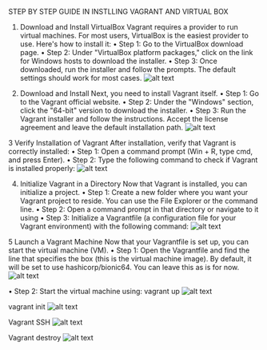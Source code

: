 STEP BY STEP GUIDE IN INSTLLING VAGRANT AND VIRTUAL BOX

1. Download and Install VirtualBox
Vagrant requires a provider to run virtual machines. For most users, VirtualBox is the easiest provider to use. Here's how to install it:
•	Step 1: Go to the VirtualBox download page.
•	Step 2: Under "VirtualBox platform packages," click on the link for Windows hosts to download the installer.
•	Step 3: Once downloaded, run the installer and follow the prompts. The default settings should work for most cases.
![alt text](<Vegrant-file-3/imsges 3/vagrant is up and running manually in vscode.png>)

2. Download and Install 
Next, you need to install Vagrant itself.
•	Step 1: Go to the Vagrant official website.
•	Step 2: Under the "Windows" section, click the "64-bit" version to download the installer.
•	Step 3: Run the Vagrant installer and follow the instructions. Accept the license agreement and leave the default installation path.
![alt text](<Vegrant-file-3/imsges 3/install vagrant.png>)

3   Verify Installation of Vagrant
After installation, verify that Vagrant is correctly installed:
•	Step 1: Open a command prompt (Win + R, type cmd, and press Enter).
•	Step 2: Type the following command to check if Vagrant is installed properly:
![alt text](<Vegrant-file-3/imsges 3/vegrant is installed.png>)

4. Initialize Vagrant in a Directory
Now that Vagrant is installed, you can initialize a project.
•	Step 1: Create a new folder where you want your Vagrant project to reside. You can use the File Explorer or the command line.
•	Step 2: Open a command prompt in that directory or navigate to it using
•	Step 3: Initialize a Vagrantfile (a configuration file for your Vagrant environment) with the following command:
![alt text](<Vegrant-file-3/imsges 3/Vagrant file .png>)

 5 Launch a Vagrant Machine
Now that your Vagrantfile is set up, you can start the virtual machine (VM).
•	Step 1: Open the Vagrantfile and find the line that specifies the box (this is the virtual machine image). By default, it will be set to use hashicorp/bionic64. You can leave this as is for now.
![alt text](<Vegrant-file-3/imsges 3/Vagrant file .png>)

•	Step 2: Start the virtual machine using:
vagrant up
![alt text](<Vegrant-file-3/imsges 3/VAGRANT UP.png>)

vagrant init
![alt text](<Vegrant-file-3/imsges 3/Vagrant init .png>)

Vagrant SSH
![alt text](<Vegrant-file-3/imsges 3/vagrant SSH.png>)

Vagrant destroy 
![alt text](<Vegrant-file-3/imsges 3/vagrant destroy.png>)